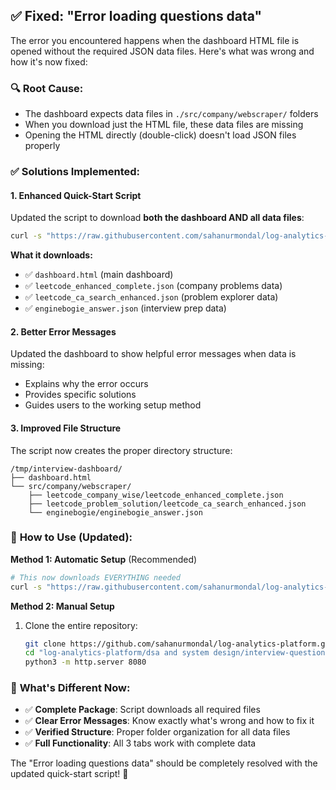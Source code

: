 ## ✅ **Fixed: "Error loading questions data"**

The error you encountered happens when the dashboard HTML file is opened without the required JSON data files. Here's what was wrong and how it's now fixed:

### 🔍 **Root Cause:**
- The dashboard expects data files in `./src/company/webscraper/` folders
- When you download just the HTML file, these data files are missing
- Opening the HTML directly (double-click) doesn't load JSON files properly

### ✅ **Solutions Implemented:**

#### **1. Enhanced Quick-Start Script**
Updated the script to download **both the dashboard AND all data files**:
```bash
curl -s "https://raw.githubusercontent.com/sahanurmondal/log-analytics-platform/main/dsa%20and%20system%20design/interview-questions-dashboard/quick-start.sh" | bash
```

**What it downloads:**
- ✅ `dashboard.html` (main dashboard)
- ✅ `leetcode_enhanced_complete.json` (company problems data)
- ✅ `leetcode_ca_search_enhanced.json` (problem explorer data)
- ✅ `enginebogie_answer.json` (interview prep data)

#### **2. Better Error Messages**
Updated the dashboard to show helpful error messages when data is missing:
- Explains why the error occurs
- Provides specific solutions
- Guides users to the working setup method

#### **3. Improved File Structure**
The script now creates the proper directory structure:
```
/tmp/interview-dashboard/
├── dashboard.html
└── src/company/webscraper/
    ├── leetcode_company_wise/leetcode_enhanced_complete.json
    ├── leetcode_problem_solution/leetcode_ca_search_enhanced.json
    └── enginebogie/enginebogie_answer.json
```

### 🚀 **How to Use (Updated):**

**Method 1: Automatic Setup** (Recommended)
```bash
# This now downloads EVERYTHING needed
curl -s "https://raw.githubusercontent.com/sahanurmondal/log-analytics-platform/main/dsa%20and%20system%20design/interview-questions-dashboard/quick-start.sh" | bash
```

**Method 2: Manual Setup**
1. Clone the entire repository:
   ```bash
   git clone https://github.com/sahanurmondal/log-analytics-platform.git
   cd "log-analytics-platform/dsa and system design/interview-questions-dashboard"
   python3 -m http.server 8080
   ```

### 🎯 **What's Different Now:**
- ✅ **Complete Package**: Script downloads all required files
- ✅ **Clear Error Messages**: Know exactly what's wrong and how to fix it
- ✅ **Verified Structure**: Proper folder organization for all data files
- ✅ **Full Functionality**: All 3 tabs work with complete data

The "Error loading questions data" should be completely resolved with the updated quick-start script! 🎉
